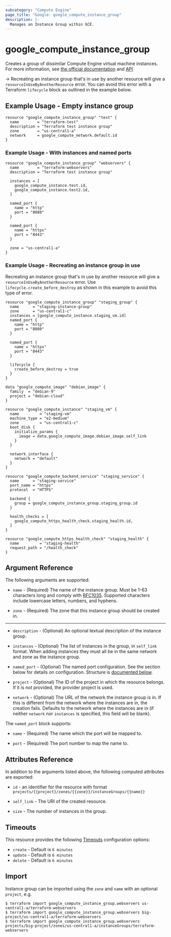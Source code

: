 ```yaml
---
subcategory: "Compute Engine"
page_title: "Google: google_compute_instance_group"
description: |-
  Manages an Instance Group within GCE.
---
```


# google\_compute\_instance\_group

Creates a group of dissimilar Compute Engine virtual machine instances.
For more information, see [the official documentation](https://cloud.google.com/compute/docs/instance-groups/#unmanaged_instance_groups)
and [API](https://cloud.google.com/compute/docs/reference/latest/instanceGroups)

-> Recreating an instance group that's in use by another resource will give a
`resourceInUseByAnotherResource` error. You can avoid this error with a
Terraform `lifecycle` block as outlined in the example below.

## Example Usage - Empty instance group

```hcl
resource "google_compute_instance_group" "test" {
  name        = "terraform-test"
  description = "Terraform test instance group"
  zone        = "us-central1-a"
  network     = google_compute_network.default.id
}
```

### Example Usage - With instances and named ports

```hcl
resource "google_compute_instance_group" "webservers" {
  name        = "terraform-webservers"
  description = "Terraform test instance group"

  instances = [
    google_compute_instance.test.id,
    google_compute_instance.test2.id,
  ]

  named_port {
    name = "http"
    port = "8080"
  }

  named_port {
    name = "https"
    port = "8443"
  }

  zone = "us-central1-a"
}
```

### Example Usage - Recreating an instance group in use
Recreating an instance group that's in use by another resource will give a
`resourceInUseByAnotherResource` error. Use `lifecycle.create_before_destroy`
as shown in this example to avoid this type of error.

```hcl
resource "google_compute_instance_group" "staging_group" {
  name      = "staging-instance-group"
  zone      = "us-central1-c"
  instances = [google_compute_instance.staging_vm.id]
  named_port {
    name = "http"
    port = "8080"
  }

  named_port {
    name = "https"
    port = "8443"
  }

  lifecycle {
    create_before_destroy = true
  }
}

data "google_compute_image" "debian_image" {
  family  = "debian-9"
  project = "debian-cloud"
}

resource "google_compute_instance" "staging_vm" {
  name         = "staging-vm"
  machine_type = "e2-medium"
  zone         = "us-central1-c"
  boot_disk {
    initialize_params {
      image = data.google_compute_image.debian_image.self_link
    }
  }

  network_interface {
    network = "default"
  }
}

resource "google_compute_backend_service" "staging_service" {
  name      = "staging-service"
  port_name = "https"
  protocol  = "HTTPS"

  backend {
    group = google_compute_instance_group.staging_group.id
  }

  health_checks = [
    google_compute_https_health_check.staging_health.id,
  ]
}

resource "google_compute_https_health_check" "staging_health" {
  name         = "staging-health"
  request_path = "/health_check"
}
```

## Argument Reference

The following arguments are supported:

* `name` - (Required) The name of the instance group. Must be 1-63
    characters long and comply with
    [RFC1035](https://www.ietf.org/rfc/rfc1035.txt). Supported characters
    include lowercase letters, numbers, and hyphens.

* `zone` - (Required) The zone that this instance group should be created in.

- - -

* `description` - (Optional) An optional textual description of the instance
    group.

* `instances` - (Optional) The list of instances in the group, in `self_link` format.
    When adding instances they must all be in the same network and zone as the instance group.

* `named_port` - (Optional) The named port configuration. See the section below
    for details on configuration. Structure is [documented below](#nested_named_port).

* `project` - (Optional) The ID of the project in which the resource belongs. If it
    is not provided, the provider project is used.

* `network` - (Optional) The URL of the network the instance group is in. If
    this is different from the network where the instances are in, the creation
    fails. Defaults to the network where the instances are in (if neither
    `network` nor `instances` is specified, this field will be blank).

<a name="nested_named_port"></a>The `named_port` block supports:

* `name` - (Required) The name which the port will be mapped to.

* `port` - (Required) The port number to map the name to.

## Attributes Reference

In addition to the arguments listed above, the following computed attributes are
exported:

* `id` - an identifier for the resource with format `projects/{{project}/zones/{{zone}}/instanceGroups/{{name}}`

* `self_link` - The URI of the created resource.

* `size` - The number of instances in the group.

## Timeouts

This resource provides the following
[Timeouts](/docs/configuration/resources.html#timeouts) configuration options:

- `create` - Default is `6 minutes`
- `update` - Default is `6 minutes`
- `delete` - Default is `6 minutes`

## Import

Instance group can be imported using the `zone` and `name` with an optional `project`, e.g.

```
$ terraform import google_compute_instance_group.webservers us-central1-a/terraform-webservers
$ terraform import google_compute_instance_group.webservers big-project/us-central1-a/terraform-webservers
$ terraform import google_compute_instance_group.webservers projects/big-project/zones/us-central1-a/instanceGroups/terraform-webservers
```
